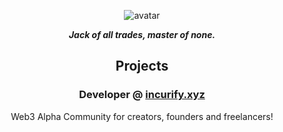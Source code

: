 <div align="center">

![avatar](https://images.weserv.nl/?url=avatars.githubusercontent.com/udpghost?v=4&h=300&w=300&fit=cover&mask=circle&maxage=7d)

_**Jack of all trades, master of none.**_

## Projects 
### Developer @ [incurify.xyz](https://incurify.xyz)
Web3 Alpha Community for creators, founders and freelancers!

</div>
